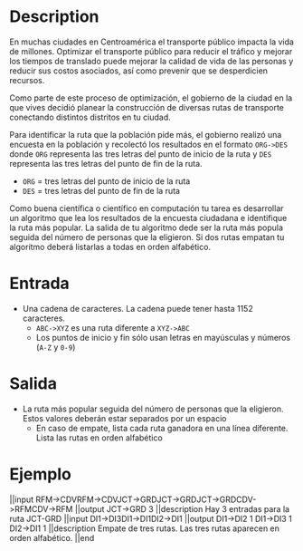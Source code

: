 # Description

En muchas ciudades en Centroamérica el transporte público impacta la vida de millones. Optimizar el transporte público para reducir el tráfico y mejorar los tiempos de translado puede mejorar la calidad de vida de las personas y reducir sus costos asociados, así como prevenir que se desperdicien recursos.

Como parte de este proceso de optimización, el gobierno de la ciudad en la que vives decidió planear la construcción de diversas rutas de transporte conectando distintos distritos en tu ciudad.

Para identificar la ruta que la población pide más, el gobierno realizó una encuesta en la población y recolectó los resultados en el formato `ORG->DES` donde `ORG` representa las tres letras del punto de inicio de la ruta y `DES` representa las tres letras del punto de fin de la ruta.

- `ORG` = tres letras del punto de inicio de la ruta
- `DES` = tres letras del punto de fin de la ruta

Como buena científica o científico en computación tu tarea es desarrollar un algoritmo que lea los resultados de la encuesta ciudadana e identifique la ruta más popular. La salida de tu algoritmo dede ser la ruta más popula seguida del número de personas que la eligieron. Si dos rutas empatan tu algoritmo deberá listarlas a todas en orden alfabético.

# Entrada

- Una cadena de caracteres. La cadena puede tener hasta 1152 caracteres.
  - `ABC->XYZ` es una ruta diferente a `XYZ->ABC`
  - Los puntos de inicio y fin sólo usan letras en mayúsculas y números (`A-Z` y `0-9`)

# Salida

- La ruta más popular seguida del número de personas que la eligieron. Estos valores deberán estar separados por un espacio
  - En caso de empate, lista cada ruta ganadora en una línea diferente. Lista las rutas en orden alfabético

# Ejemplo

||input
RFM->CDVRFM->CDVJCT->GRDJCT->GRDJCT->GRDCDV->RFMCDV->RFM
||output
JCT->GRD 3
||description
Hay 3 entradas para la ruta JCT-GRD
||input
DI1->DI3DI1->DI1DI2->DI1
||output
DI1->DI2 1
DI1->DI3 1
DI2->DI1 1
||description
Empate de tres rutas. Las tres rutas aparecen en orden alfabético.
||end
